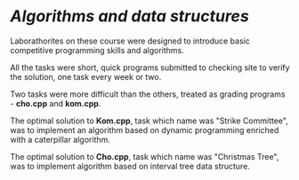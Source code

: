 # ***Algorithms and data structures***
Laborathorites on these course were designed to introduce basic competitive programming skills and algorithms.

All the tasks were short, quick programs submitted to checking site to verify the solution, one task every week or two.

Two tasks were more difficult than the others, treated as grading programs - **cho.cpp** and **kom.cpp**.

The optimal solution to **Kom.cpp**, task which name was "Strike Committee", was to implement an algorithm based on dynamic programming enriched with a caterpillar algorithm.

The optimal solution to **Cho.cpp**, task which name was "Christmas Tree", was to implement algorithm based on interval tree data structure.
